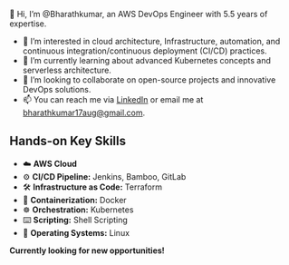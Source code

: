 👋 Hi, I’m @Bharathkumar, an AWS DevOps Engineer with 5.5 years of expertise.

- 👀 I’m interested in cloud architecture, Infrastructure, automation, and continuous integration/continuous deployment (CI/CD) practices.
- 🌱 I’m currently learning about advanced Kubernetes concepts and serverless architecture.
- 💞️ I’m looking to collaborate on open-source projects and innovative DevOps solutions.
- 📫 You can reach me via [LinkedIn](https://www.linkedin.com/in/bharathkumar-pakala/) or email me at bharathkumar17aug@gmail.com.

## Hands-on Key Skills
- ☁️ **AWS Cloud**
- ⚙️ **CI/CD Pipeline:** Jenkins, Bamboo, GitLab
- 🛠️ **Infrastructure as Code:** Terraform
- 🐳 **Containerization:** Docker
- ☸️ **Orchestration:** Kubernetes
- ⌨️ **Scripting:** Shell Scripting
- 🐧 **Operating Systems:** Linux

**Currently looking for new opportunities!**

<!---
bharaths17/bharaths17 is a ✨ special ✨ repository because its `README.md` (this file) appears on your GitHub profile.
You can click the Preview link to take a look at your changes.
--->
